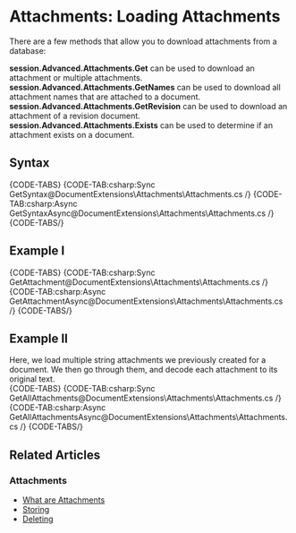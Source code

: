# Attachments: Loading Attachments

There are a few methods that allow you to download attachments from a database:   

**session.Advanced.Attachments.Get** can be used to download an attachment or multiple attachments.  
**session.Advanced.Attachments.GetNames** can be used to download all attachment names that are attached to a document.  
**session.Advanced.Attachments.GetRevision** can be used to download an attachment of a revision document.  
**session.Advanced.Attachments.Exists** can be used to determine if an attachment exists on a document.  

## Syntax

{CODE-TABS}
{CODE-TAB:csharp:Sync GetSyntax@DocumentExtensions\Attachments\Attachments.cs /}
{CODE-TAB:csharp:Async GetSyntaxAsync@DocumentExtensions\Attachments\Attachments.cs /}
{CODE-TABS/}

## Example I

{CODE-TABS}
{CODE-TAB:csharp:Sync GetAttachment@DocumentExtensions\Attachments\Attachments.cs /}
{CODE-TAB:csharp:Async GetAttachmentAsync@DocumentExtensions\Attachments\Attachments.cs /}
{CODE-TABS/}

## Example II
Here, we load multiple string attachments we previously created for a document. We then 
go through them, and decode each attachment to its original text.  
{CODE-TABS}
{CODE-TAB:csharp:Sync GetAllAttachments@DocumentExtensions\Attachments\Attachments.cs /}
{CODE-TAB:csharp:Async GetAllAttachmentsAsync@DocumentExtensions\Attachments\Attachments.cs /}
{CODE-TABS/}


## Related Articles

### Attachments

- [What are Attachments](../../document-extensions/attachments/what-are-attachments)  
- [Storing](../../document-extensions/attachments/storing)  
- [Deleting](../../document-extensions/attachments/deleting)  
